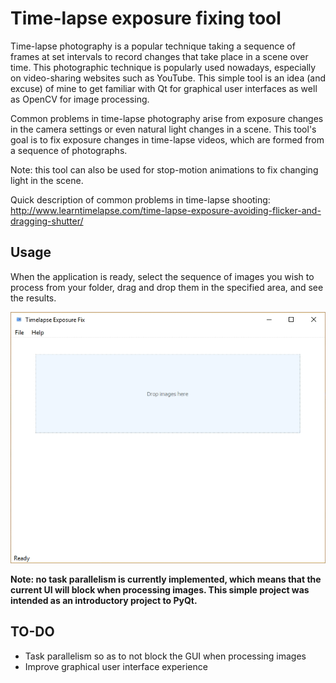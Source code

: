 # Time-lapse exposure fixing tool
Time-lapse photography is a popular technique taking a sequence of frames at set intervals to record changes that take place in a scene over time. This photographic technique is popularly used nowadays, especially on video-sharing websites such as YouTube. This simple tool is an idea (and excuse) of mine to get familiar with Qt for graphical user interfaces as well as OpenCV for image processing.

Common problems in time-lapse photography arise from exposure changes in the camera settings or even natural light changes in a scene. This tool's goal is to fix exposure changes in time-lapse videos, which are formed from a sequence of photographs.

Note: this tool can also be used for stop-motion animations to fix changing light in the scene.

Quick description of common problems in time-lapse shooting:
http://www.learntimelapse.com/time-lapse-exposure-avoiding-flicker-and-dragging-shutter/

## Usage

When the application is ready, select the sequence of images you wish to process from your folder, drag and drop them in the specified area, and see the results.

![app demo](example/demo.gif)

**Note: no task parallelism is currently implemented, which means that 
the current UI will block when processing images. This simple project 
was intended as an introductory project to PyQt.**

## TO-DO
* Task parallelism so as to not block the GUI when processing images
* Improve graphical user interface experience
